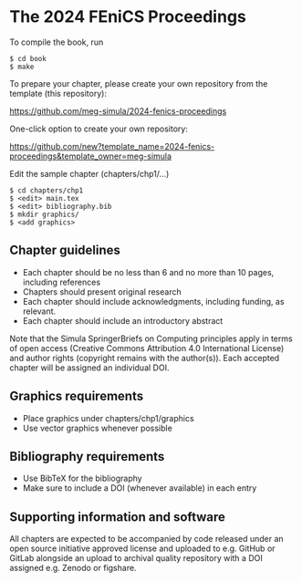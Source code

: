 # The 2024 FEniCS Proceedings

To compile the book, run

```
$ cd book
$ make
```

To prepare your chapter, please create your own repository from the template (this repository):

  https://github.com/meg-simula/2024-fenics-proceedings

One-click option to create your own repository: 

  https://github.com/new?template_name=2024-fenics-proceedings&template_owner=meg-simula

Edit the sample chapter (chapters/chp1/...)

```
$ cd chapters/chp1
$ <edit> main.tex
$ <edit> bibliography.bib
$ mkdir graphics/
$ <add graphics>
```

## Chapter guidelines
* Each chapter should be no less than 6 and no more than 10 pages, including references
* Chapters should present original research
* Each chapter should include acknowledgments, including funding, as relevant.
* Each chapter should include an introductory abstract

Note that the Simula SpringerBriefs on Computing principles apply in
terms of open access (Creative Commons Attribution 4.0 International
License) and author rights (copyright remains with the
author(s)). Each accepted chapter will be assigned an individual DOI.

## Graphics requirements

* Place graphics under chapters/chp1/graphics
* Use vector graphics whenever possible

## Bibliography requirements

* Use BibTeX for the bibliography
* Make sure to include a DOI (whenever available) in each entry

## Supporting information and software

All chapters are expected to be accompanied by code released under an
open source initiative approved license and uploaded to e.g. GitHub or
GitLab alongside an upload to archival quality repository with a DOI
assigned e.g. Zenodo or figshare.